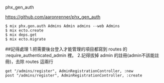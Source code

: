 phx_gen_auth

https://github.com/aaronrenner/phx_gen_auth

```
$ mix phx.gen.auth Admins Admin admins --web Admins
$ mix ecto.create
$ mix deps.get
$ mix ecto.migrate
```

##記得處理
1.把需要後台登入才能管理的項目都寫到 routes 的 :require_authenticated_admin 裡。
2.記得拔掉 admin 的註冊(admin不該能註冊)，去除 routes 這兩行

    get "/admins/register", AdminRegistrationController, :new
    post "/admins/register", AdminRegistrationController, :create

